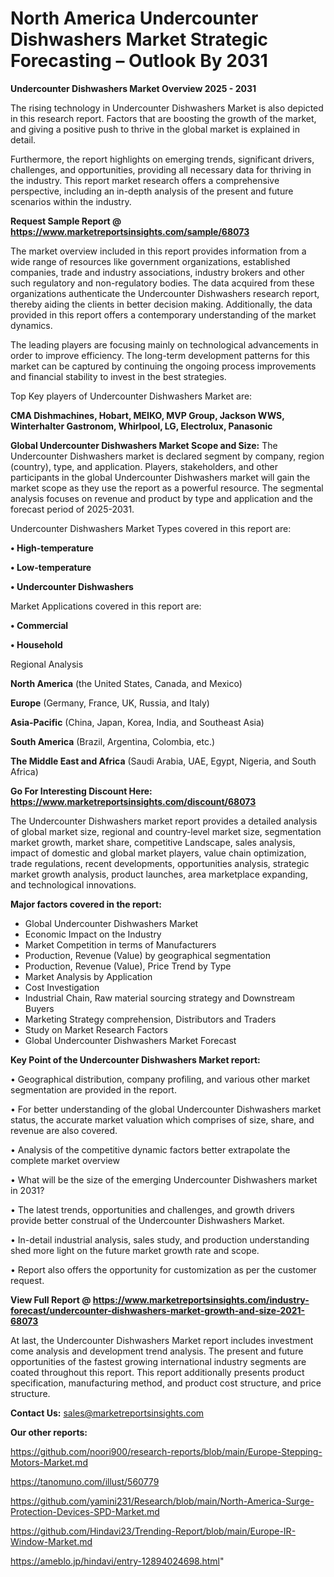 # North America Undercounter Dishwashers Market Strategic Forecasting – Outlook By 2031

<Strong> Undercounter Dishwashers Market Overview 2025 - 2031</strong>

The rising technology in Undercounter Dishwashers Market is also depicted in this research report. Factors that are boosting the growth of the market, and giving a positive push to thrive in the global market is explained in detail.

Furthermore, the report highlights on emerging trends, significant drivers, challenges, and opportunities, providing all necessary data for thriving in the industry. This report market research offers a comprehensive perspective, including an in-depth analysis of the present and future scenarios within the industry.

<strong>Request Sample Report @ <a href=https://www.marketreportsinsights.com/sample/68073>https://www.marketreportsinsights.com/sample/68073</a></strong>

The market overview included in this report provides information from a wide range of resources like government organizations, established companies, trade and industry associations, industry brokers and other such regulatory and non-regulatory bodies. The data acquired from these organizations authenticate the Undercounter Dishwashers research report, thereby aiding the clients in better decision making. Additionally, the data provided in this report offers a contemporary understanding of the market dynamics.

The leading players are focusing mainly on technological advancements in order to improve efficiency. The long-term development patterns for this market can be captured by continuing the ongoing process improvements and financial stability to invest in the best strategies.

Top Key players of Undercounter Dishwashers Market are:

<strong>CMA Dishmachines, Hobart, MEIKO, MVP Group, Jackson WWS, Winterhalter Gastronom, Whirlpool, LG, Electrolux, Panasonic</strong>

<strong><b>Global Undercounter Dishwashers Market Scope and Size:</b></strong>
The Undercounter Dishwashers market is declared segment by company, region (country), type, and application. Players, stakeholders, and other participants in the global Undercounter Dishwashers market will gain the market scope as they use the report as a powerful resource. The segmental analysis focuses on revenue and product by type and application and the forecast period of 2025-2031.

Undercounter Dishwashers Market Types covered in this report are:

<strong>• High-temperature

• Low-temperature

• Undercounter Dishwashers</strong>

Market Applications covered in this report are:

<strong>• Commercial

• Household</strong> 

Regional Analysis

<strong>North America</strong> (the United States, Canada, and Mexico)

<strong>Europe</strong> (Germany, France, UK, Russia, and Italy)

<strong>Asia-Pacific</strong> (China, Japan, Korea, India, and Southeast Asia)

<strong>South America</strong> (Brazil, Argentina, Colombia, etc.)

<strong>The Middle East and Africa</strong> (Saudi Arabia, UAE, Egypt, Nigeria, and South Africa)

<strong>Go For Interesting Discount Here: <a href=https://www.marketreportsinsights.com/discount/68073>https://www.marketreportsinsights.com/discount/68073</a></strong>

The Undercounter Dishwashers market report provides a detailed analysis of global market size, regional and country-level market size, segmentation market growth, market share, competitive Landscape, sales analysis, impact of domestic and global market players, value chain optimization, trade regulations, recent developments, opportunities analysis, strategic market growth analysis, product launches, area marketplace expanding, and technological innovations.

<strong><b>Major factors covered in the report:</b></strong>
<ul>
  <li>Global Undercounter Dishwashers Market </li>
  <li>Economic Impact on the Industry</li>
  <li>Market Competition in terms of Manufacturers</li>
  <li>Production, Revenue (Value) by geographical segmentation</li>
  <li>Production, Revenue (Value), Price Trend by Type</li>
  <li>Market Analysis by Application</li>
  <li>Cost Investigation</li>
  <li>Industrial Chain, Raw material sourcing strategy and Downstream Buyers</li>
  <li>Marketing Strategy comprehension, Distributors and Traders</li>
  <li>Study on Market Research Factors</li>
  <li>Global Undercounter Dishwashers Market Forecast</li>
</ul>

<strong><b>Key Point of the Undercounter Dishwashers Market report:</b></strong>

• Geographical distribution, company profiling, and various other market segmentation are provided in the report.

• For better understanding of the global Undercounter Dishwashers market status, the accurate market valuation which comprises of size, share, and revenue are also covered.

• Analysis of the competitive dynamic factors better extrapolate the complete market overview

• What will be the size of the emerging Undercounter Dishwashers market in 2031?

• The latest trends, opportunities and challenges, and growth drivers provide better construal of the Undercounter Dishwashers Market.

• In-detail industrial analysis, sales study, and production understanding shed more light on the future market growth rate and scope.

• Report also offers the opportunity for customization as per the customer request.

<strong><b>View Full Report @ <a href=https://www.marketreportsinsights.com/industry-forecast/undercounter-dishwashers-market-growth-and-size-2021-68073>https://www.marketreportsinsights.com/industry-forecast/undercounter-dishwashers-market-growth-and-size-2021-68073</a></b></strong>


At last, the Undercounter Dishwashers Market report includes investment come analysis and development trend analysis. The present and future opportunities of the fastest growing international industry segments are coated throughout this report. This report additionally presents product specification, manufacturing method, and product cost structure, and price structure.

<strong>Contact Us:</strong>
sales@marketreportsinsights.com

<strong>Our other reports:</strong>

<a href=https://github.com/noori900/research-reports/blob/main/Europe-Stepping-Motors-Market.md>https://github.com/noori900/research-reports/blob/main/Europe-Stepping-Motors-Market.md</a>

<a href=https://tanomuno.com/illust/560779>https://tanomuno.com/illust/560779</a>

<a href=https://github.com/yamini231/Research/blob/main/North-America-Surge-Protection-Devices-SPD-Market.md>https://github.com/yamini231/Research/blob/main/North-America-Surge-Protection-Devices-SPD-Market.md</a>

<a href=https://github.com/Hindavi23/Trending-Report/blob/main/Europe-IR-Window-Market.md>https://github.com/Hindavi23/Trending-Report/blob/main/Europe-IR-Window-Market.md</a>

<a href=https://ameblo.jp/hindavi/entry-12894024698.html>https://ameblo.jp/hindavi/entry-12894024698.html</a>"
